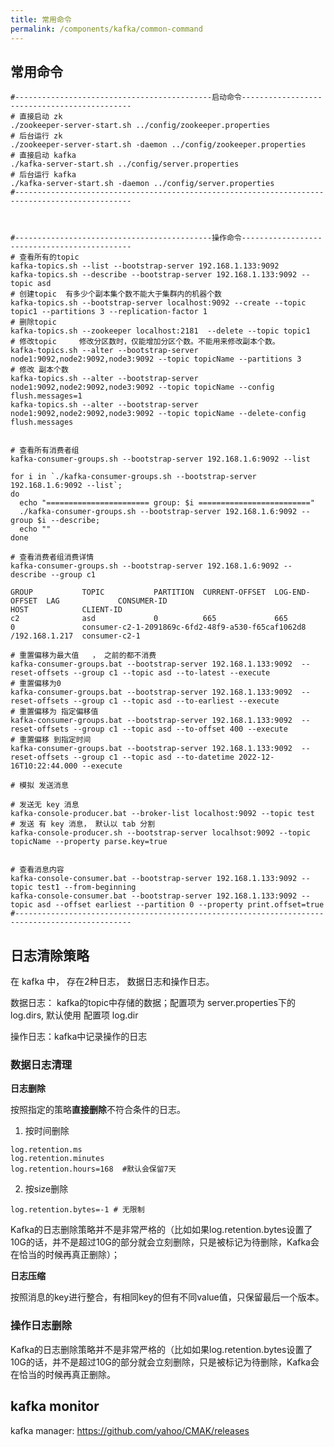 ```yaml
---
title: 常用命令
permalink: /components/kafka/common-command
---
```


## 常用命令

```shell
#--------------------------------------------启动命令---------------------------------------------
# 直接启动 zk
./zookeeper-server-start.sh ../config/zookeeper.properties
# 后台运行 zk
./zookeeper-server-start.sh -daemon ../config/zookeeper.properties
# 直接启动 kafka
./kafka-server-start.sh ../config/server.properties
# 后台运行 kafka
./kafka-server-start.sh -daemon ../config/server.properties
#------------------------------------------------------------------------------------------------



#--------------------------------------------操作命令---------------------------------------------
# 查看所有的topic
kafka-topics.sh --list --bootstrap-server 192.168.1.133:9092
kafka-topics.sh --describe --bootstrap-server 192.168.1.133:9092 --topic asd
# 创建topic  有多少个副本集个数不能大于集群内的机器个数
kafka-topics.sh --bootstrap-server localhost:9092 --create --topic topic1 --partitions 3 --replication-factor 1
# 删除topic
kafka-topics.sh --zookeeper localhost:2181  --delete --topic topic1
# 修改topic     修改分区数时，仅能增加分区个数。不能用来修改副本个数。
kafka-topics.sh --alter --bootstrap-server node1:9092,node2:9092,node3:9092 --topic topicName --partitions 3
# 修改 副本个数
kafka-topics.sh --alter --bootstrap-server node1:9092,node2:9092,node3:9092 --topic topicName --config flush.messages=1
kafka-topics.sh --alter --bootstrap-server node1:9092,node2:9092,node3:9092 --topic topicName --delete-config flush.messages


# 查看所有消费者组
kafka-consumer-groups.sh --bootstrap-server 192.168.1.6:9092 --list

for i in `./kafka-consumer-groups.sh --bootstrap-server 192.168.1.6:9092 --list`;
do
  echo "======================= group: $i ========================="
  ./kafka-consumer-groups.sh --bootstrap-server 192.168.1.6:9092 --group $i --describe;
  echo ""
done

# 查看消费者组消费详情  
kafka-consumer-groups.sh --bootstrap-server 192.168.1.6:9092 --describe --group c1

GROUP           TOPIC           PARTITION  CURRENT-OFFSET  LOG-END-OFFSET  LAG             CONSUMER-ID                                        HOST            CLIENT-ID
c2              asd             0          665             665             0               consumer-c2-1-2091869c-6fd2-48f9-a530-f65caf1062d8 /192.168.1.217  consumer-c2-1

# 重置偏移为最大值   ， 之前的都不消费
kafka-consumer-groups.bat --bootstrap-server 192.168.1.133:9092  --reset-offsets --group c1 --topic asd --to-latest --execute
# 重置偏移为0
kafka-consumer-groups.bat --bootstrap-server 192.168.1.133:9092  --reset-offsets --group c1 --topic asd --to-earliest --execute
# 重置偏移为 指定偏移值
kafka-consumer-groups.bat --bootstrap-server 192.168.1.133:9092  --reset-offsets --group c1 --topic asd --to-offset 400 --execute
# 重置偏移 到指定时间
kafka-consumer-groups.bat --bootstrap-server 192.168.1.133:9092  --reset-offsets --group c1 --topic asd --to-datetime 2022-12-16T10:22:44.000 --execute

# 模拟 发送消息

# 发送无 key 消息
kafka-console-producer.bat --broker-list localhost:9092 --topic test
# 发送 有 key 消息， 默认以 tab 分割
kafka-console-producer.sh --bootstrap-server localhsot:9092 --topic topicName --property parse.key=true


# 查看消息内容
kafka-console-consumer.bat --bootstrap-server 192.168.1.133:9092 --topic test1 --from-beginning
kafka-console-consumer.bat --bootstrap-server 192.168.1.133:9092 --topic asd --offset earliest --partition 0 --property print.offset=true
#------------------------------------------------------------------------------------------------
```



## 日志清除策略

在 kafka 中， 存在2种日志， 数据日志和操作日志。

数据日志： kafka的topic中存储的数据；配置项为 server.properties下的 log.dirs, 默认使用 配置项 log.dir

操作日志：kafka中记录操作的日志



### 数据日志清理



**日志删除**

按照指定的策略**直接删除**不符合条件的日志。



1. 按时间删除

```shell
log.retention.ms
log.retention.minutes
log.retention.hours=168  #默认会保留7天
```

2. 按size删除

```shell
log.retention.bytes=-1 # 无限制
```

Kafka的日志删除策略并不是非常严格的（比如如果log.retention.bytes设置了10G的话，并不是超过10G的部分就会立刻删除，只是被标记为待删除，Kafka会在恰当的时候再真正删除）；



**日志压缩**

按照消息的key进行整合，有相同key的但有不同value值，只保留最后一个版本。



### 操作日志删除

Kafka的日志删除策略并不是非常严格的（比如如果log.retention.bytes设置了10G的话，并不是超过10G的部分就会立刻删除，只是被标记为待删除，Kafka会在恰当的时候再真正删除。


## kafka monitor
kafka manager: https://github.com/yahoo/CMAK/releases